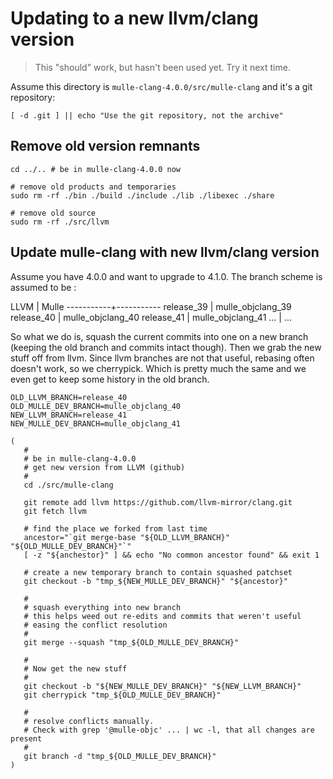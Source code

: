 # Updating to a new llvm/clang version

> This "should" work, but hasn't been used yet.
> Try it next time.

Assume this directory is `mulle-clang-4.0.0/src/mulle-clang` and it's a git
repository:

```
[ -d .git ] || echo "Use the git repository, not the archive"
```

## Remove old version remnants

```
cd ../.. # be in mulle-clang-4.0.0 now

# remove old products and temporaries
sudo rm -rf ./bin ./build ./include ./lib ./libexec ./share

# remove old source
sudo rm -rf ./src/llvm
```


## Update mulle-clang with new llvm/clang version

Assume you have 4.0.0 and want to upgrade to 4.1.0. The branch scheme is
assumed to be :

LLVM       |  Mulle
-----------+-----------
release_39 | mulle_objclang_39
release_40 | mulle_objclang_40
release_41 | mulle_objclang_41
...        | ...


So what we do is, squash the current commits into one on a new branch (keeping
the old branch and commits intact though). Then we grab the new stuff off from
llvm. Since llvm branches are not that useful, rebasing often doesn't work, so
we cherrypick. Which is pretty much the same and we even get to keep some
history in the old branch.


```
OLD_LLVM_BRANCH=release_40
OLD_MULLE_DEV_BRANCH=mulle_objclang_40
NEW_LLVM_BRANCH=release_41
NEW_MULLE_DEV_BRANCH=mulle_objclang_41

(
   #
   # be in mulle-clang-4.0.0
   # get new version from LLVM (github)
   #
   cd ./src/mulle-clang

   git remote add llvm https://github.com/llvm-mirror/clang.git
   git fetch llvm

   # find the place we forked from last time
   ancestor="`git merge-base "${OLD_LLVM_BRANCH}" "${OLD_MULLE_DEV_BRANCH}"`"
   [ -z "${anchestor}" ] && echo "No common ancestor found" && exit 1

   # create a new temporary branch to contain squashed patchset
   git checkout -b "tmp_${NEW_MULLE_DEV_BRANCH}" "${ancestor}"

   #
   # squash everything into new branch
   # this helps weed out re-edits and commits that weren't useful
   # easing the conflict resolution
   #
   git merge --squash "tmp_${OLD_MULLE_DEV_BRANCH}"

   #
   # Now get the new stuff
   #
   git checkout -b "${NEW_MULLE_DEV_BRANCH}" "${NEW_LLVM_BRANCH}"
   git cherrypick "tmp_${OLD_MULLE_DEV_BRANCH}"

   #
   # resolve conflicts manually.
   # Check with grep '@mulle-objc' ... | wc -l, that all changes are present
   #
   git branch -d "tmp_${OLD_MULLE_DEV_BRANCH}"
)


